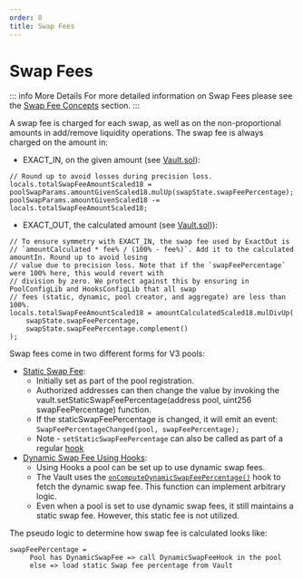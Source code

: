 ```yaml
---
order: 8
title: Swap Fees
---
```


# Swap Fees

::: info More Details
For more detailed information on Swap Fees please see the [Swap Fee Concepts](/concepts/vault/swap-fee.md) section.
:::

A swap fee is charged for each swap, as well as on the non-proportional amounts in add/remove liquidity operations. The swap fee is always charged on the amount in:
* EXACT_IN, on the given amount (see [Vault.sol](https://github.com/balancer/balancer-v3-monorepo/blob/72ccd408936b8786fd4a9e5bd9c7bd6bc08fd991/pkg/vault/contracts/Vault.sol#L370)):
```solidity
// Round up to avoid losses during precision loss.
locals.totalSwapFeeAmountScaled18 = poolSwapParams.amountGivenScaled18.mulUp(swapState.swapFeePercentage);
poolSwapParams.amountGivenScaled18 -= locals.totalSwapFeeAmountScaled18;
```
* EXACT_OUT, the calculated amount (see [Vault.sol](https://github.com/balancer/balancer-v3-monorepo/blob/72ccd408936b8786fd4a9e5bd9c7bd6bc08fd991/pkg/vault/contracts/Vault.sol#L412))):
```solidity
// To ensure symmetry with EXACT_IN, the swap fee used by ExactOut is
// `amountCalculated * fee% / (100% - fee%)`. Add it to the calculated amountIn. Round up to avoid losing
// value due to precision loss. Note that if the `swapFeePercentage` were 100% here, this would revert with
// division by zero. We protect against this by ensuring in PoolConfigLib and HooksConfigLib that all swap
// fees (static, dynamic, pool creator, and aggregate) are less than 100%.
locals.totalSwapFeeAmountScaled18 = amountCalculatedScaled18.mulDivUp(
    swapState.swapFeePercentage,
    swapState.swapFeePercentage.complement()
);
```

Swap fees come in two different forms for V3 pools:

* [Static Swap Fee](/concepts/vault/swap-fee.md#setting-a-static-swap-fee): 
  * Initially set as part of the pool registration. 
  * Authorized addresses can then change the value by invoking the vault.setStaticSwapFeePercentage(address pool, uint256 swapFeePercentage) function.
  * If the staticSwapFeePercentage is changed, it will emit an event: `SwapFeePercentageChanged(pool, swapFeePercentage);`
  * Note - `setStaticSwapFeePercentage` can also be called as part of a regular [hook](../../concepts/core-concepts/hooks.md)
* [Dynamic Swap Fee Using Hooks](/concepts/vault/swap-fee.md#dynamic-swap-fee):
  * Using Hooks a pool can be set up to use dynamic swap fees.
  * The Vault uses the [`onComputeDynamicSwapFeePercentage()`](/developer-reference/contracts/hooks-api.html#oncomputedynamicswapfeepercentage) hook to fetch the dynamic swap fee. This function can implement arbitrary logic.
  * Even when a pool is set to use dynamic swap fees, it still maintains a static swap fee. However, this static fee is not utilized.

The pseudo logic to determine how swap fee is calculated looks like:
```
swapFeePercentage =
     Pool has DynamicSwapFee => call DynamicSwapFeeHook in the pool
     else => load static Swap fee percentage from Vault
```